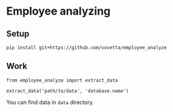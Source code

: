 # Employee analyzing

## Setup
```
pip install git+https://github.com/vovetta/employee_analyze
```

## Work
```
from employee_analyze import extract_data

extract_data('path/to/data', 'database.name')
```

You can find data in `data` directory.
